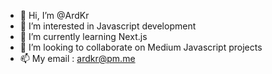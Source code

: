 - 👋 Hi, I’m @ArdKr
- 👀 I’m interested in Javascript development
- 🌱 I’m currently learning Next.js
- 💞️ I’m looking to collaborate on Medium Javascript projects
- 📫 My email : ardkr@pm.me

<!---
ArdKr/ArdKr is a ✨ special ✨ repository because its `README.md` (this file) appears on your GitHub profile.
You can click the Preview link to take a look at your changes.
--->
